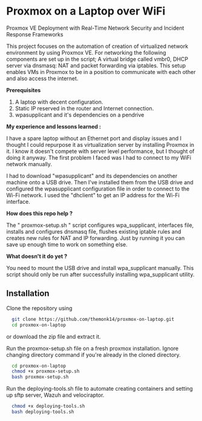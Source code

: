 
# Proxmox on a Laptop over WiFi

Proxmox VE Deployment with Real-Time Network Security and Incident Response Frameworks 

This project focuses on the automation of creation of virtualized network environment by using Proxmox VE. For networking the following components are set up in the script; A virtual bridge called vmbr0, DHCP server via dnsmasq: NAT and packet forwarding via iptables. This setup enables VMs in Proxmox to be in a position to communicate with each other and also access the internet.

**Prerequisites**
1. A laptop with decent configuration. 
2. Static IP reserved in the router and Internet connection. 
3. wpasupplicant and it's dependencies on a pendrive

**My experience and lessons learned :**

I have a spare laptop without an Ethernet port and display issues and I thought I could repurpose it as virtualization server by installing Proxmox in it. I know it doesn't compete with server level performance, but I thought of doing it anyway. The first problem I faced was I had to connect to my WiFi network manually. 

I had to download "wpasupplicant" and its dependencies on another machine onto a USB drive. Then I've installed them from the USB drive and configured the wpasupplicant configuration file in order to connect to the Wi-Fi network. I used the "dhclient" to get an IP address for the Wi-Fi interface.

**How does this repo help ?**

The " proxmox-setup.sh " script configures wpa_supplicant, interfaces file, installs and configures dnsmasq file, flushes existing iptable rules and creates new rules for NAT and IP forwarding. Just by running it you can save up enough time to work on something else.

**What doesn't it do yet ?**

You need to mount the USB drive and install wpa_supplicant manually. This script should only be run after successfully installing wpa_supplicant utility.

## Installation

Clone the repository using 
```bash
  git clone https://github.com/themonk14/proxmox-on-laptop.git
  cd proxmox-on-laptop
```

or download the zip file and extract it.

Run the proxmox-setup.sh file on a fresh proxmox installation. Ignore changing directory command if you're already in the cloned directory.
```bash
  cd proxmox-on-laptop
  chmod +x proxmox-setup.sh
  bash proxmox-setup.sh
```

Run the deploying-tools.sh file to automate creating containers and setting up sftp server, Wazuh and velociraptor.
```bash
  chmod +x deploying-tools.sh
  bash deploying-tools.sh
```
